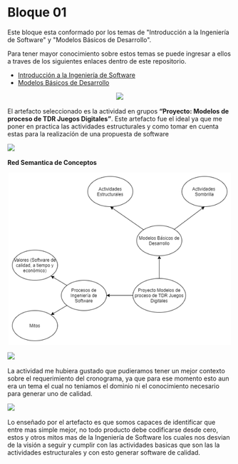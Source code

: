 # Bloque 01

Este bloque esta conformado por los temas de "Introducción a la Ingeniería de Software" y "Modelos Básicos de Desarrollo".

Para tener mayor conocimiento sobre estos temas se puede ingresar a ellos a traves de los siguientes enlaces dentro de este repositorio.
- <a href="https://github.com/srgiola/Portafolio_IngSoftware/tree/master/Bloque%2001/Introducci%C3%B3n%20a%20la%20Ingenier%C3%ADa%20de%20Software" 
    target=”_blank”>Introducción a la Ingeniería de Software</a>
- <a href="https://github.com/srgiola/Portafolio_IngSoftware/tree/master/Bloque%2001/Modelos%20B%C3%A1sicos%20de%20Desarrollo" 
    target=”_blank”>Modelos Básicos de Desarrollo</a>

<p align="center">
<img
    src="https://cdn-icons-png.flaticon.com/512/1541/1541467.png"
    width="100px"
/>
 </p>

El artefacto seleccionado es la actividad en grupos **“Proyecto: Modelos de proceso de TDR Juegos Digitales”**. Este artefacto fue el ideal ya que me poner en practica las actividades estructurales y como tomar en cuenta estas para la realizacíón de una propuesta de software </br>


<p align="left">
<img
    src="https://www.docirs.cl/images/grafo_equivalente_logo_estructurado.jpg"
    width="75px"
/>

**Red Semantica de Conceptos**
<p align="center">
<img
    src="https://github.com/srgiola/Portafolio_IngSoftware/blob/master/Bloque%2001/Red%20Semantica.png"
    width="500px"
/>

<p align="left">
<img
    src="https://blog.pro-optim.com/wp-content/uploads/noun_continuous-improvement_1326963.png"
    width="50px"
/>

La actividad me hubiera gustado que pudieramos tener un mejor contexto sobre el requerimiento del cronograma, ya que para ese momento esto aun era un tema el cual no teniamos el dominio ni el conocimiento necesario para generar uno de calidad.
 
 </p>
 <p align="left">
<img
    src="https://i.pinimg.com/564x/e9/3b/7c/e93b7c713430bf42f7c03aba0331bcb0.jpg"
    width="75px"
/>
 </p>
 
Lo enseñado por el artefacto es que somos capaces de identificar que entre mas simple mejor, no todo producto debe codificarse desde cero, estos y otros mitos mas de la Ingeniería de Software los cuales nos desvian de la visión a seguir y cumplir con las actividades basicas que son las la actividades estructurales y con esto generar software de calidad.
